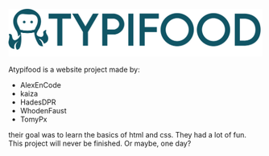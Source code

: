 <a> <img src="Poulpe.png" alt="ATYPIFOOD">
</a>

Atypifood is a website project made by:

- AlexEnCode
- kaiza
- HadesDPR
- WhodenFaust
- TomyPx

their goal was to learn the basics of html and css. They had a lot of fun. This project will never be finished.
Or maybe, one day?